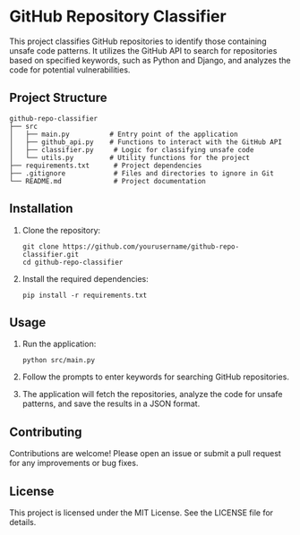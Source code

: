 # GitHub Repository Classifier

This project classifies GitHub repositories to identify those containing unsafe code patterns. It utilizes the GitHub API to search for repositories based on specified keywords, such as Python and Django, and analyzes the code for potential vulnerabilities.

## Project Structure

```
github-repo-classifier
├── src
│   ├── main.py          # Entry point of the application
│   ├── github_api.py    # Functions to interact with the GitHub API
│   ├── classifier.py     # Logic for classifying unsafe code
│   └── utils.py         # Utility functions for the project
├── requirements.txt      # Project dependencies
├── .gitignore            # Files and directories to ignore in Git
└── README.md             # Project documentation
```

## Installation

1. Clone the repository:
   ```
   git clone https://github.com/yourusername/github-repo-classifier.git
   cd github-repo-classifier
   ```

2. Install the required dependencies:
   ```
   pip install -r requirements.txt
   ```

## Usage

1. Run the application:
   ```
   python src/main.py
   ```

2. Follow the prompts to enter keywords for searching GitHub repositories.

3. The application will fetch the repositories, analyze the code for unsafe patterns, and save the results in a JSON format.

## Contributing

Contributions are welcome! Please open an issue or submit a pull request for any improvements or bug fixes.

## License

This project is licensed under the MIT License. See the LICENSE file for details.